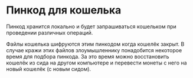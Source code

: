 # Пинкод для кошелька

Пинкод хранится локально и будет запрашиваться кошельком при проведении различных операций.

Файлы кошелька шифруются этим пинкодом когда кошелёк закрыт. В случае кражи этих файлов злоумышленнику понадобится некоторое время для подбора пинкода. За это время можно восстановить кошелёк из сида на другом компьютере и перевести монеты с него на новый кошелёк (с новым сидом).
